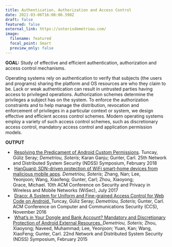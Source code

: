```yaml
---
title: Authentication, Authorization and Access Control
date: 2021-03-06T16:08:06.590Z
draft: false
featured: false
external_link: https://soterisdemetriou.com/
image:
  filename: featured
  focal_point: Smart
  preview_only: false
---
```

**GOAL:** Study of effective and efficient authentication, authorization and access control mechanisms.

Operating systems rely on authentication to verify that subjects (the users and programs) sharing the platform and OS resources are who they claim to be. Lack or weak authentication can result in untrusted parties having access to privileged operations. Authorization schemes determine the privileges a subject has on the system. To enforce the authorization constraints and to help manage the distribution, revocation and enforcement of privileges in a particular context or system, we design effective and efficient access control schemes. Modern operating systems employ a variety of such access control schemes, such as discretionary access control, mandatory access control and application permission models.

**OUTPUT**

*  [Resolving the Predicament of Android Custom Permissions](http://seclab.illinois.edu/wp-content/uploads/2017/12/tuncay2018resolving.pdf). Tuncay, Güliz Seray; *Demetriou, Soteris*; Karan Ganju; Gunter, Carl. 25th Network and Distributed System Security (NDSS) Symposium, February 2018
*  [HanGuard: SDN-driven protection of WiFi smart-home devices from malicious mobile apps](http://soterisdemetriou.com/blog/wp-content/uploads/2016/08/wisec17-final22.pdf). *Demetriou, Soteris*; Zhang, Nan; Lee, Yeonjoon; Wang, Xiaofeng; Gunter, Carl; Zhou, Xiaoyong; Grace, Michael. 10th ACM Conference on Security and Privacy in Wireless and Mobile Networks (WiSec), July 2017
*  [Draco: A System for Uniform and Fine-grained Access Control for Web Code on Android. ](http://soterisdemetriou.com/blog/wp-content/uploads/2016/08/p104-tuncay.pdf)Tuncay, Güliz Seray; *Demetriou, Soteris*; Gunter, Carl. ACM Conference on Computer and Communications Security (CCS), November 2016
*  [What’s in Your Dongle and Bank Account? Mandatory and Discretionary Protection of Android External Resources. ](http://soterisdemetriou.com/blog/wp-content/uploads/2016/08/demetriouNDSS15.pdf)*Demetriou, Soteris*; Zhou, Xiaoyong; Naveed, Muhammad; Lee, Yeonjoon; Yuan, Kan; Wang, XiaoFeng; Gunter, Carl. 22nd Network and Distributed System Security (NDSS) Symposium, February 2015